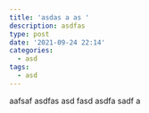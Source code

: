 ```yaml
---
title: 'asdas a as '
description: asdfas
type: post
date: '2021-09-24 22:14'
categories:
  - asd
tags:
  - asd
---
```

aafsaf asdfas asd fasd asdfa sadf a
